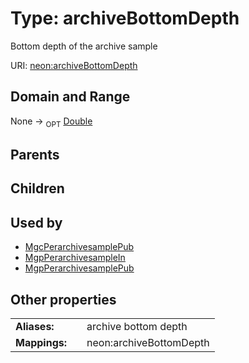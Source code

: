 
# Type: archiveBottomDepth


Bottom depth of the archive sample

URI: [neon:archiveBottomDepth](https://data.neonscience.org/archiveBottomDepth)


## Domain and Range

None ->  <sub>OPT</sub> [Double](types/Double.md)

## Parents


## Children


## Used by

 * [MgcPerarchivesamplePub](MgcPerarchivesamplePub.md)
 * [MgpPerarchivesampleIn](MgpPerarchivesampleIn.md)
 * [MgpPerarchivesamplePub](MgpPerarchivesamplePub.md)

## Other properties

|  |  |  |
| --- | --- | --- |
| **Aliases:** | | archive bottom depth |
| **Mappings:** | | neon:archiveBottomDepth |

